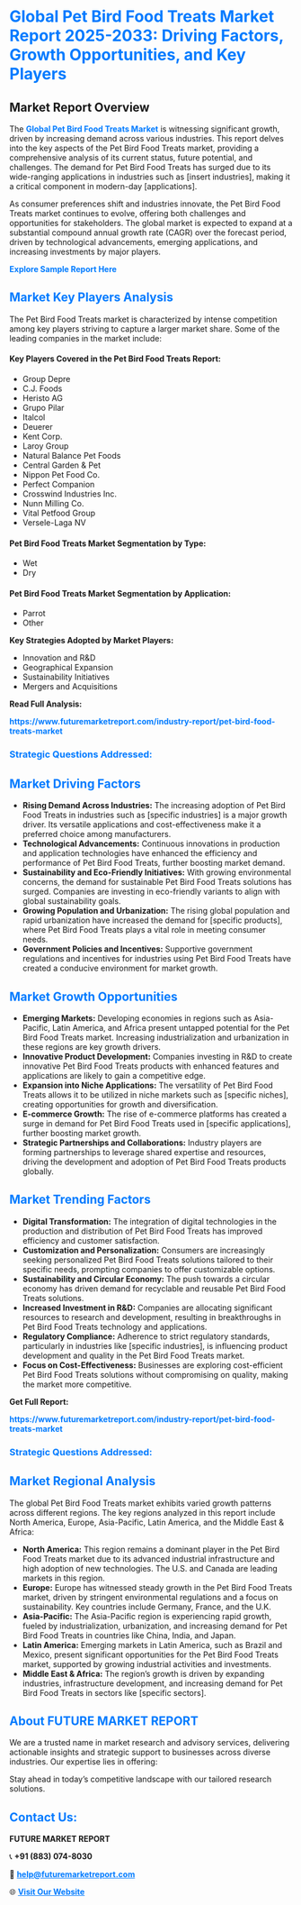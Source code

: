 <h1 style="color: #007BFF;">Global Pet Bird Food Treats Market Report 2025-2033: Driving Factors, Growth Opportunities, and Key Players</h1>

<section id="overview">
<h2>Market Report Overview</h2>
<p>The <a href="https://www.futuremarketreport.com/industry-report/pet-bird-food-treats-market" style="color: #007BFF; text-decoration: none;"><strong>Global Pet Bird Food Treats Market</strong></a> is witnessing significant growth, driven by increasing demand across various industries. This report delves into the key aspects of the Pet Bird Food Treats market, providing a comprehensive analysis of its current status, future potential, and challenges. The demand for Pet Bird Food Treats has surged due to its wide-ranging applications in industries such as [insert industries], making it a critical component in modern-day [applications].</p>
<p>As consumer preferences shift and industries innovate, the Pet Bird Food Treats market continues to evolve, offering both challenges and opportunities for stakeholders. The global market is expected to expand at a substantial compound annual growth rate (CAGR) over the forecast period, driven by technological advancements, emerging applications, and increasing investments by major players.</p>
</section>

<section id="overview">
<p><a href="https://www.futuremarketreport.com/request-sample/reportId=84589" style="color: #007BFF; text-decoration: none;"><strong>Explore Sample Report Here</strong></a></p>
</section>

<section id="key-players">
<h2 style="color: #007BFF;">Market Key Players Analysis</h2>
<p>The Pet Bird Food Treats market is characterized by intense competition among key players striving to capture a larger market share. Some of the leading companies in the market include:</p>
<h4>Key Players Covered in the Pet Bird Food Treats Report:</h4>
<ul><li>Group Depre</li><li>C.J. Foods</li><li>Heristo AG</li><li>Grupo Pilar</li><li>Italcol</li><li>Deuerer</li><li>Kent Corp.</li><li>Laroy Group</li><li>Natural Balance Pet Foods</li><li>Central Garden &amp; Pet</li><li>Nippon Pet Food Co.</li><li>Perfect Companion</li><li>Crosswind Industries Inc.</li><li>Nunn Milling Co.</li><li>Vital Petfood Group</li><li>Versele-Laga NV</li></ul>
<h4>Pet Bird Food Treats Market Segmentation by Type:</h4>
<ul><li>Wet</li><li>Dry</li></ul>

<h4>Pet Bird Food Treats Market Segmentation by Application:</h4>
<ul><li>Parrot</li><li>Other</li></ul>
<p><strong>Key Strategies Adopted by Market Players:</strong></p>
<ul>
<li>Innovation and R&D</li>
<li>Geographical Expansion</li>
<li>Sustainability Initiatives</li>
<li>Mergers and Acquisitions</li>
</ul>
</section>

<section>
<p><strong>Read Full Analysis: </strong></p><a href="https://www.futuremarketreport.com/industry-report/pet-bird-food-treats-market" style="color: #007BFF; text-decoration: none;"><strong>https://www.futuremarketreport.com/industry-report/pet-bird-food-treats-market</strong></a>
<h3 style="color: #007BFF;">Strategic Questions Addressed:</h3>
</section>

<section id="driving-factors">
<h2 style="color: #007BFF;">Market Driving Factors</h2>
<ul>
<li><strong>Rising Demand Across Industries:</strong> The increasing adoption of Pet Bird Food Treats in industries such as [specific industries] is a major growth driver. Its versatile applications and cost-effectiveness make it a preferred choice among manufacturers.</li>
<li><strong>Technological Advancements:</strong> Continuous innovations in production and application technologies have enhanced the efficiency and performance of Pet Bird Food Treats, further boosting market demand.</li>
<li><strong>Sustainability and Eco-Friendly Initiatives:</strong> With growing environmental concerns, the demand for sustainable Pet Bird Food Treats solutions has surged. Companies are investing in eco-friendly variants to align with global sustainability goals.</li>
<li><strong>Growing Population and Urbanization:</strong> The rising global population and rapid urbanization have increased the demand for [specific products], where Pet Bird Food Treats plays a vital role in meeting consumer needs.</li>
<li><strong>Government Policies and Incentives:</strong> Supportive government regulations and incentives for industries using Pet Bird Food Treats have created a conducive environment for market growth.</li>
</ul>
</section>

<section id="growth-opportunities">
<h2 style="color: #007BFF;">Market Growth Opportunities</h2>
<ul>
<li><strong>Emerging Markets:</strong> Developing economies in regions such as Asia-Pacific, Latin America, and Africa present untapped potential for the Pet Bird Food Treats market. Increasing industrialization and urbanization in these regions are key growth drivers.</li>
<li><strong>Innovative Product Development:</strong> Companies investing in R&D to create innovative Pet Bird Food Treats products with enhanced features and applications are likely to gain a competitive edge.</li>
<li><strong>Expansion into Niche Applications:</strong> The versatility of Pet Bird Food Treats allows it to be utilized in niche markets such as [specific niches], creating opportunities for growth and diversification.</li>
<li><strong>E-commerce Growth:</strong> The rise of e-commerce platforms has created a surge in demand for Pet Bird Food Treats used in [specific applications], further boosting market growth.</li>
<li><strong>Strategic Partnerships and Collaborations:</strong> Industry players are forming partnerships to leverage shared expertise and resources, driving the development and adoption of Pet Bird Food Treats products globally.</li>
</ul>
</section>

<section id="trending-factors">
<h2 style="color: #007BFF;">Market Trending Factors</h2>
<ul>
<li><strong>Digital Transformation:</strong> The integration of digital technologies in the production and distribution of Pet Bird Food Treats has improved efficiency and customer satisfaction.</li>
<li><strong>Customization and Personalization:</strong> Consumers are increasingly seeking personalized Pet Bird Food Treats solutions tailored to their specific needs, prompting companies to offer customizable options.</li>
<li><strong>Sustainability and Circular Economy:</strong> The push towards a circular economy has driven demand for recyclable and reusable Pet Bird Food Treats solutions.</li>
<li><strong>Increased Investment in R&D:</strong> Companies are allocating significant resources to research and development, resulting in breakthroughs in Pet Bird Food Treats technology and applications.</li>
<li><strong>Regulatory Compliance:</strong> Adherence to strict regulatory standards, particularly in industries like [specific industries], is influencing product development and quality in the Pet Bird Food Treats market.</li>
<li><strong>Focus on Cost-Effectiveness:</strong> Businesses are exploring cost-efficient Pet Bird Food Treats solutions without compromising on quality, making the market more competitive.</li>
</ul>
</section>

<section>
<p><strong>Get Full Report: </strong></p><a href="https://www.futuremarketreport.com/industry-report/pet-bird-food-treats-market" style="color: #007BFF; text-decoration: none;"><strong>https://www.futuremarketreport.com/industry-report/pet-bird-food-treats-market</strong></a>
<h3 style="color: #007BFF;">Strategic Questions Addressed:</h3>
</section>


<section id="regional-analysis">
<h2 style="color: #007BFF;">Market Regional Analysis</h2>
<p>The global Pet Bird Food Treats market exhibits varied growth patterns across different regions. The key regions analyzed in this report include North America, Europe, Asia-Pacific, Latin America, and the Middle East & Africa:</p>
<ul>
<li><strong>North America:</strong> This region remains a dominant player in the Pet Bird Food Treats market due to its advanced industrial infrastructure and high adoption of new technologies. The U.S. and Canada are leading markets in this region.</li>
<li><strong>Europe:</strong> Europe has witnessed steady growth in the Pet Bird Food Treats market, driven by stringent environmental regulations and a focus on sustainability. Key countries include Germany, France, and the U.K.</li>
<li><strong>Asia-Pacific:</strong> The Asia-Pacific region is experiencing rapid growth, fueled by industrialization, urbanization, and increasing demand for Pet Bird Food Treats in countries like China, India, and Japan.</li>
<li><strong>Latin America:</strong> Emerging markets in Latin America, such as Brazil and Mexico, present significant opportunities for the Pet Bird Food Treats market, supported by growing industrial activities and investments.</li>
<li><strong>Middle East & Africa:</strong> The region’s growth is driven by expanding industries, infrastructure development, and increasing demand for Pet Bird Food Treats in sectors like [specific sectors].</li>
</ul>
</section>

<footer>
<h2 style="color: #007BFF;">About FUTURE MARKET REPORT</h2>
<p>We are a trusted name in market research and advisory services, delivering actionable insights and strategic support to businesses across diverse industries. Our expertise lies in offering:</p>

<p>Stay ahead in today’s competitive landscape with our tailored research solutions.</p>

<h2 style="color: #007BFF;">Contact Us:</h2>
<p><strong>FUTURE MARKET REPORT</strong></p>
<p>📞 <strong>+91 (883) 074-8030</strong></p>
<p>📧 <strong><a href="mailto:help@futuremarketreport.com" style="color: #007BFF;">help@futuremarketreport.com</a></strong></p>
<p>🌐 <strong><a href="https://www.futuremarketreport.com/" style="color: #007BFF;">Visit Our Website</a></strong></p>
</footer>